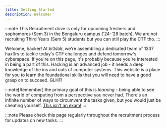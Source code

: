 ```yaml
---
title: Getting Started
description: Welcome!
---
```


:::note
This Recruitment drive is only for upcoming freshers and
        sophomores (Sem 3) in the Bengaluru campus ('24-'28 batch). We are not
        recruiting Third Years (Sem 5) students but you can still play the CTF
        tho.
:::

Welcome, hacker! At bi0sblr, we're assembling a dedicated team of 1337 hax0rs to tackle today's CTF challenges and defend tomorrow's cyberspace. If you're on this page, it's probably because you're interested in being a part of this. Hacking is an advanced job - it needs a deep knowledge of the ins and outs of computer systems. This website is a place for you to learn the foundational skills that you will need to have a good grasp on to succeed. GLHF!

:::note[Remember]
the primary goal of this is *learning* - being able to see the world of computing from a perspective you never had. There's an infinite number of ways to circumvent the tasks given, but you would just be cheating yourself. [This isn't an exam!]()
:::

:::note
Please check this page regularly throughout the recruitment process for updates on new tasks.
:::